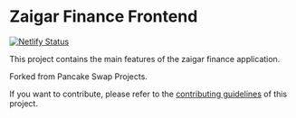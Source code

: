 # Zaigar Finance Frontend

[![Netlify Status](https://api.netlify.com/api/v1/badges/7bebf1a3-be7b-4165-afd1-446256acd5e3/deploy-status)](https://app.netlify.com/sites/pancake-prod/deploys)

This project contains the main features of the zaigar finance application.

Forked from Pancake Swap Projects.

If you want to contribute, please refer to the [contributing guidelines](./CONTRIBUTING.md) of this project.
